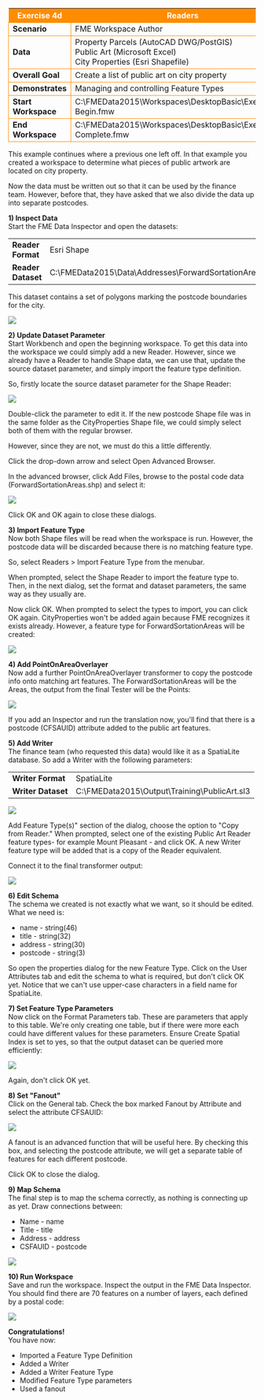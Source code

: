 <table style="border-spacing: 0px">
<tr>
<th style="background-color:darkorange;color:white">Exercise 4d</th>
<th style="background-color:darkorange;color:white">Readers</th>
</tr>

<tr>
<td style="border: 1px solid darkorange; font-weight: bold">Scenario</td>
<td style="border: 1px solid darkorange">FME Workspace Author</td>
</tr>

<tr>
<td style="border: 1px solid darkorange; font-weight: bold">Data</td>
<td style="border: 1px solid darkorange">Property Parcels (AutoCAD DWG/PostGIS)<br>Public Art (Microsoft Excel)<br>City Properties (Esri Shapefile)</td>
</tr>

<tr>
<td style="border: 1px solid darkorange; font-weight: bold">Overall Goal</td>
<td style="border: 1px solid darkorange">Create a list of public art on city property</td>
</tr>

<tr>
<td style="border: 1px solid darkorange; font-weight: bold">Demonstrates</td>
<td style="border: 1px solid darkorange">Managing and controlling Feature Types</td>
</tr>

<tr>
<td style="border: 1px solid darkorange; font-weight: bold">Start Workspace</td>
<td style="border: 1px solid darkorange">C:\FMEData2015\Workspaces\DesktopBasic\Exercise4d-Begin.fmw</td>
</tr>

<tr>
<td style="border: 1px solid darkorange; font-weight: bold">End Workspace</td>
<td style="border: 1px solid darkorange">C:\FMEData2015\Workspaces\DesktopBasic\Exercise4d-Complete.fmw</td>
</tr>

</table>

This example continues where a previous one left off. In that example you created a workspace to determine what pieces of public artwork are located on city property.

Now the data must be written out so that it can be used by the finance team. However, before that, they have asked that we also divide the data up into separate postcodes.


**1) Inspect Data**
<br>Start the FME Data Inspector and open the datasets:

<table style="border: 0px">

<tr>
<td style="font-weight: bold">Reader Format</td>
<td style="">Esri Shape</td>
</tr>

<tr>
<td style="font-weight: bold">Reader Dataset</td>
<td style="">C:\FMEData2015\Data\Addresses\ForwardSortationAreas.shp</td>
</tr>

</table>

This dataset contains a set of polygons marking the postcode boundaries for the city.

![](https://raw.githubusercontent.com/FMEEvangelist/FME-Desktop-Basic-Training-Manual-Images/master/Img4.91.DataInspectorDataViewPolygons.jpg)


**2) Update Dataset Parameter**
<br>Start Workbench and open the beginning workspace. To get this data into the workspace we could simply add a new Reader. However, since we already have a Reader to handle Shape data, we can use that, update the source dataset parameter, and simply import the feature type definition.

So, firstly locate the source dataset parameter for the Shape Reader:

![](https://raw.githubusercontent.com/FMEEvangelist/FME-Desktop-Basic-Training-Manual-Images/master/Img4.92.ShapeReaderSourceDatasetParameter.jpg)

Double-click the parameter to edit it. If the new postcode Shape file was in the same folder as the CityProperties Shape file, we could simply select both of them with the regular browser.

However, since they are not, we must do this a little differently.

Click the drop-down arrow and select Open Advanced Browser.

In the advanced browser, click Add Files, browse to the postal code data
(ForwardSortationAreas.shp) and select it:

![](https://raw.githubusercontent.com/FMEEvangelist/FME-Desktop-Basic-Training-Manual-Images/master/Img4.93.AdvancedDatasetBrowserDialogShape.jpg)

Click OK and OK again to close these dialogs.


**3) Import Feature Type**
<br>Now both Shape files will be read when the workspace is run. However, the postcode data will be discarded because there is no matching feature type.

So, select Readers > Import Feature Type from the menubar.

When prompted, select the Shape Reader to import the feature type to. Then, in the next dialog, set the format and dataset parameters, the same way as they usually are.

Now click OK. When prompted to select the types to import, you can click OK again. CityProperties won't be added again because FME recognizes it exists already. However, a feature type for ForwardSortationAreas will be created:

![](https://raw.githubusercontent.com/FMEEvangelist/FME-Desktop-Basic-Training-Manual-Images/master/Img4.94.ShapeFeatureTypesInWorkspace.jpg)


**4) Add PointOnAreaOverlayer**
<br>Now add a further PointOnAreaOverlayer transformer to copy the postcode info onto matching art features. The ForwardSortationAreas will be the Areas, the output from the final Tester will be the Points:

![](https://raw.githubusercontent.com/FMEEvangelist/FME-Desktop-Basic-Training-Manual-Images/master/Img4.95.GeneralWorkspaceWithPointOnAreaOverlayer.jpg)

If you add an Inspector and run the translation now, you'll find that there is a postcode (CFSAUID) attribute added to the public art features.


**5) Add Writer**
<br>The finance team (who requested this data) would like it as a SpatiaLite database. So add a Writer with the following parameters:

<table style="border: 0px">

<tr>
<td style="font-weight: bold">Writer Format</td>
<td style="">SpatiaLite</td>
</tr>

<tr>
<td style="font-weight: bold">Writer Dataset</td>
<td style="">C:\FMEData2015\Output\Training\PublicArt.sl3</td>
</tr>

</table>


![](https://raw.githubusercontent.com/FMEEvangelist/FME-Desktop-Basic-Training-Manual-Images/master/Img4.96.AddWriterDialogSpatiaLite.jpg)

Add Feature Type(s)" section of the dialog, choose the option to "Copy from Reader." When prompted, select one of the existing Public Art Reader feature types- for example Mount Pleasant - and click OK. A new Writer feature type will be added that is a copy of the Reader equivalent.

Connect it to the final transformer output:

![](https://raw.githubusercontent.com/FMEEvangelist/FME-Desktop-Basic-Training-Manual-Images/master/Img4.97.SpatiaLiteWriterFeatureType.jpg)


**6) Edit Schema**
<br>The schema we created is not exactly what we want, so it should be edited. What we need is:

- name - string(46)
- title - string(32)
- address - string(30)
- postcode - string(3)

So open the properties dialog for the new Feature Type. Click on the User Attributes tab and edit the schema to what is required, but don't click OK yet. Notice that we can't use upper-case characters in a field name for SpatiaLite.


**7) Set Feature Type Parameters**
<br>Now click on the Format Parameters tab. These are parameters that apply to this table. We're only creating one table, but if there were more each could have different values for these parameters. Ensure Create Spatial Index is set to yes, so that the output dataset can be queried more efficiently:

![](https://raw.githubusercontent.com/FMEEvangelist/FME-Desktop-Basic-Training-Manual-Images/master/Img4.98.FeatureTypeDialogFormatParameters.jpg)

Again, don't click OK yet.


**8) Set "Fanout"**
<br>Click on the General tab. Check the box marked Fanout by Attribute and select the attribute CFSAUID:

![](https://raw.githubusercontent.com/FMEEvangelist/FME-Desktop-Basic-Training-Manual-Images/master/Img4.99.FeatureTypeDialogGeneralFanout.jpg)

A fanout is an advanced function that will be useful here. By checking this box, and selecting the postcode attribute, we will get a separate table of features for each different postcode.

Click OK to close the dialog.


**9) Map Schema**
<br>The final step is to map the schema correctly, as nothing is connecting up as yet. Draw connections between:

- Name - name
- Title - title
- Address - address
- CSFAUID - postcode

![](https://raw.githubusercontent.com/FMEEvangelist/FME-Desktop-Basic-Training-Manual-Images/master/Img4.100.WorkspaceMappedSchema.jpg)


**10) Run Workspace**
<br>Save and run the workspace. Inspect the output in the FME Data Inspector. You should find there are 70 features on a number of layers, each defined by a postal code:

![](https://raw.githubusercontent.com/FMEEvangelist/FME-Desktop-Basic-Training-Manual-Images/master/Img4.101.DataInspectorDisplayControlWindow.jpg)


**Congratulations!**
<br>You have now:

- Imported a Feature Type Definition
- Added a Writer
- Added a Writer Feature Type
- Modified Feature Type parameters
- Used a fanout